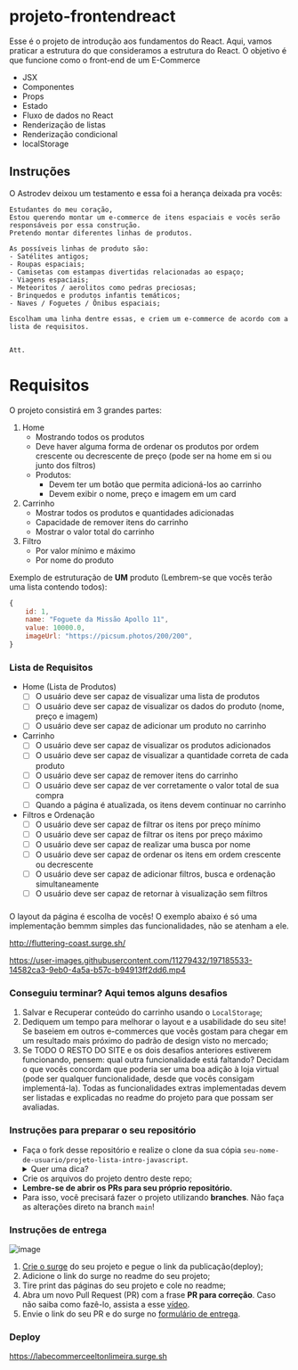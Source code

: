 # projeto-frontendreact

Esse é o projeto de introdução aos fundamentos do React. Aqui, vamos praticar a estrutura do que consideramos a estrutura do React. O objetivo é que funcione como o front-end de um E-Commerce

- JSX
- Componentes
- Props
- Estado
- Fluxo de dados no React
- Renderização de listas
- Renderização condicional
- localStorage

## Instruções

O Astrodev deixou um testamento e essa foi a herança deixada pra vocês:

```
Estudantes do meu coração,
Estou querendo montar um e-commerce de itens espaciais e vocês serão responsáveis por essa construção. 
Pretendo montar diferentes linhas de produtos. 

As possíveis linhas de produto são:
- Satélites antigos;
- Roupas espaciais;
- Camisetas com estampas divertidas relacionadas ao espaço;
- Viagens espaciais;
- Meteoritos / aerolitos como pedras preciosas;
- Brinquedos e produtos infantis temáticos;
- Naves / Foguetes / Ônibus espaciais;

Escolham uma linha dentre essas, e criem um e-commerce de acordo com a lista de requisitos.


Att.
```

# Requisitos

O projeto consistirá em 3 grandes partes:

1. Home
    - Mostrando todos os produtos
    - Deve haver alguma forma de ordenar os produtos por ordem crescente ou decrescente de preço (pode ser na home em si ou junto dos filtros)
    - Produtos:
        - Devem ter um botão que permita adicioná-los ao carrinho
        - Devem exibir o nome, preço e imagem em um card
2. Carrinho
    - Mostrar todos os produtos e quantidades adicionadas
    - Capacidade de remover itens do carrinho
    - Mostrar o valor total do carrinho
3. Filtro
    - Por valor mínimo e máximo
    - Por nome do produto

Exemplo de estruturação de **UM** produto (Lembrem-se que vocês terão uma lista contendo todos):

```jsx
{
	id: 1,
	name: "Foguete da Missão Apollo 11",
	value: 10000.0,
	imageUrl: "https://picsum.photos/200/200",
}
```

### Lista de Requisitos
- Home (Lista de Produtos)
    - [ ]  O usuário deve ser capaz de visualizar uma lista de produtos
    - [ ]  O usuário deve ser capaz de visualizar os dados do produto (nome, preço e imagem)
    - [ ]  O usuário deve ser capaz de adicionar um produto no carrinho
- Carrinho
    - [ ]  O usuário deve ser capaz de visualizar os produtos adicionados
    - [ ]  O usuário deve ser capaz de visualizar a quantidade correta de cada produto
    - [ ]  O usuário deve ser capaz de remover itens do carrinho
    - [ ]  O usuário deve ser capaz de ver corretamente o valor total de sua compra
    - [ ]  Quando a página é atualizada, os itens devem continuar no carrinho
- Filtros e Ordenação
    - [ ]  O usuário deve ser capaz de filtrar os itens por preço mínimo
    - [ ]  O usuário deve ser capaz de filtrar os itens por preço máximo
    - [ ]  O usuário deve ser capaz de realizar uma busca por nome
    - [ ]  O usuário deve ser capaz de ordenar os itens em ordem crescente ou decrescente
    - [ ]  O usuário deve ser capaz de adicionar  filtros, busca e ordenação simultaneamente
    - [ ]  O usuário deve ser capaz de retornar à visualização sem filtros
    
 ### 

O layout da página é escolha de vocês! O exemplo abaixo é só uma implementação bemmm simples das funcionalidades, não se atenham a ele.

http://fluttering-coast.surge.sh/
 

https://user-images.githubusercontent.com/11279432/197185533-14582ca3-9eb0-4a5a-b57c-b94913ff2dd6.mp4



    
  ### Conseguiu terminar? Aqui temos alguns **desafios**
  1. Salvar e Recuperar conteúdo do carrinho usando o `LocalStorage`;
  2. Dediquem um tempo para melhorar o layout e a usabilidade do seu site! Se baseiem em outros e-commerces que vocês gostam para chegar em um resultado   mais próximo do padrão de design visto no mercado;
  3. Se TODO O RESTO DO SITE  e os dois desafios anteriores estiverem funcionando, pensem: qual outra funcionalidade está faltando? Decidam o que vocês concordam que poderia ser uma boa adição à loja virtual (pode ser qualquer funcionalidade, desde que vocês consigam implementá-la). Todas as funcionalidades extras implementadas devem ser listadas e explicadas no readme do projeto para que possam ser avaliadas.
  
  ### Instruções para preparar o seu repositório

- Faça o fork desse repositório e realize o clone da sua cópia `seu-nome-de-usuario/projeto-lista-intro-javascript`.
   <details>
   <summary>Quer uma dica?</summary>
   <img src="https://firebasestorage.googleapis.com/v0/b/assets-conteudo.appspot.com/o/gerais%2Ffork.png?alt=media&token=7030e997-246a-41fe-a75f-2a2ced61e54d" alt="Como adicionar o projeto no repositório"/>
   </details>
- Crie os arquivos do projeto dentro deste repo;
- **Lembre-se de abrir os PRs para seu próprio repositório.**
- Para isso, você precisará fazer o projeto utilizando **branches**. Não faça as alterações direto na branch ```main```!

### Instruções de entrega

![image](https://user-images.githubusercontent.com/71137294/227538428-52271ed2-df78-4500-b286-25f03aa7bf2e.png)
1.  [Crie o surge](https://labenu.notion.site/Deploy-de-front-React-com-Surge-f902a03ec1d247dc9af9aee5a1469d96) do seu projeto e pegue o link da publicação(deploy);
2.  Adicione o link do surge no readme do seu projeto;
3.  Tire print das páginas do seu projeto e cole no readme;
4.  Abra um novo Pull Request (PR) com a frase **PR para correção**. Caso não saiba como fazê-lo, assista a esse [vídeo](https://www.canva.com/design/DAFY4nS5W2c/t92uFMR61YtmA7bCwj2S1Q/watch).
5.  Envie o link do seu PR e do surge no [formulário de entrega](https://forms.gle/S9XChPZravP3WdxL6).

### Deploy

https://labecommerceeltonlimeira.surge.sh
